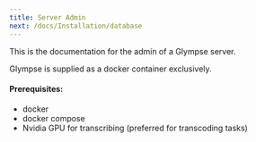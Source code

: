 ```yaml
---
title: Server Admin
next: /docs/Installation/database
---
```


This is the documentation for the admin of a Glympse server. 

Glympse is supplied as a docker container exclusively. 

#### Prerequisites:
* docker
* docker compose
* Nvidia GPU for transcribing (preferred for transcoding tasks)
